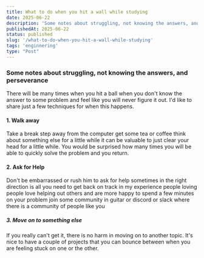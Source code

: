 ```yaml
---
title: What to do when you hit a wall while studying
date: 2025-06-22
description: 'Some notes about struggling, not knowing the answers, and perseverance'
publishedAt: 2025-06-22
status: published
slug: '/what-to-do-when-you-hit-a-wall-while-studying'
tags: 'enginnering'
type: "Post"
---
```


### Some notes about struggling, not knowing the answers, and perseverance

There will be many times when you hit a ball when you don't know the answer to some problem and feel like you will never figure it out. I'd like to share just a few techniques for when this happens.

#### 1. Walk away

Take a break step away from the computer get some tea or coffee think about something else for a little while it can be valuable to just clear your head for a little while. You would be surprised how many times you will be able to quickly solve the problem and you return.

#### 2. Ask for Help

Don't be embarrassed or rush him to ask for help sometimes in the right direction is all you need to get back on track in my experience people loving people love helping out others and are more happy to spend a few minutes on your problem join some community in guitar or discord or slack where there is a community of people like you

##### 3. Move on to something else

If you really can't get it, there is no harm in moving on to another topic. It's nice to have a couple of projects that you can bounce between when you are feeling stuck on one or the other.


